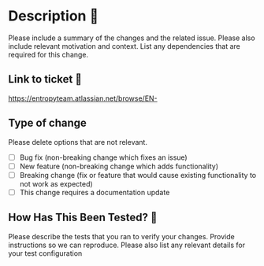 # Description :pencil:

Please include a summary of the changes and the related issue. Please also include relevant motivation and context. List any dependencies that are required for this change.

## Link to ticket :link:

https://entropyteam.atlassian.net/browse/EN-

## Type of change

Please delete options that are not relevant.

- [ ] Bug fix (non-breaking change which fixes an issue)
- [ ] New feature (non-breaking change which adds functionality)
- [ ] Breaking change (fix or feature that would cause existing functionality to not work as expected)
- [ ] This change requires a documentation update

## How Has This Been Tested? :microscope:

Please describe the tests that you ran to verify your changes. Provide instructions so we can reproduce. Please also list any relevant details for your test configuration
